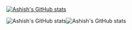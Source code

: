 [![Ashish's GitHub stats](https://github-readme-stats.vercel.app/api?username=Ashish-jukaria)](https://github.com/anuraghazra/github-readme-stats)

![Ashish's GitHub stats](https://github-readme-stats.vercel.app/api?username=Ashish-jukaria&count_private=true)![Ashish's GitHub stats](https://github-readme-stats.vercel.app/api?username=Ashish-jukaria&count_private=true)
